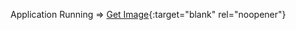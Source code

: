 Application Running => [Get Image](https://get-img-from-url.vercel.app/){:target="blank" rel="noopener"}
